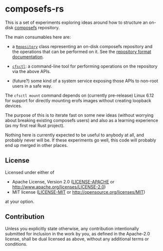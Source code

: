 # composefs-rs

This is a set of experiments exploring ideas around how to structure an on-disk
[composefs](https://github.com/containers/composefs) repository.

The main consumables here are:

 - a [`Repository`](src/repository.rs) class representing an on-disk composefs
   repository and the operations that can be performed on it.  See the
   [repository format documentation](doc/repository.md).

 - [`cfsctl`](src/bin/cfsctl.rs): a command-line tool for performing operations
   on the repository via the above APIs.

 - (future?) some kind of a system service exposing those APIs to non-root
   users in a safe way.

The `cfsctl mount` command depends on (currently pre-release) Linux 6.12 for
support for directly mounting erofs images without creating loopback devices.

The purpose of this is to iterate fast on some new ideas (without worrying
about breaking existing composefs users) and also as a learning experience (as
my first real Rust project).

Nothing here is currently expected to be useful to anybody at all, and probably
never will be.  If these experiments go well, this code will probably end up
merged in other places.

## License

Licensed under either of

 * Apache License, Version 2.0
   ([LICENSE-APACHE](LICENSE-APACHE) or http://www.apache.org/licenses/LICENSE-2.0)
 * MIT license
   ([LICENSE-MIT](LICENSE-MIT) or http://opensource.org/licenses/MIT)

at your option.

## Contribution

Unless you explicitly state otherwise, any contribution intentionally submitted
for inclusion in the work by you, as defined in the Apache-2.0 license, shall be
dual licensed as above, without any additional terms or conditions.
